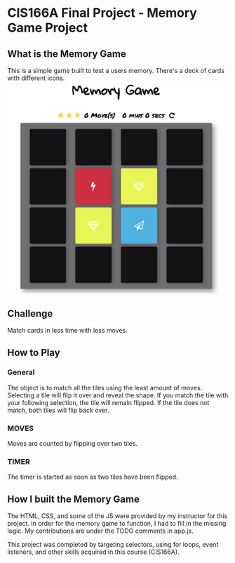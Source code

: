 # CIS166A Final Project - Memory Game Project

## What is the Memory Game

This is a simple game built to test a users memory. There's a deck of cards with different icons.
![snippet](img/snippet.png)

## Challenge

Match cards in less time with less moves.

## How to Play

### General

The object is to match all the tiles using the least amount of moves. Selecting a tile will flip it over and reveal the shape. If you match the tile with your following selection, the tile will remain flipped. If the tile does not match, both tiles will flip back over.

### MOVES

Moves are counted by flipping over two tiles.

### TIMER

The timer is started as soon as two tiles have been flipped.

## How I built the Memory Game

The HTML, CSS, and some of the JS were provided by my instructor for this project. In order for the memory game to function, I had to fill in the missing logic. My contributions are under the TODO comments in app.js.

This project was completed by targeting selectors, using for loops, event listeners, and other skills acquired in this course (CIS166A).
